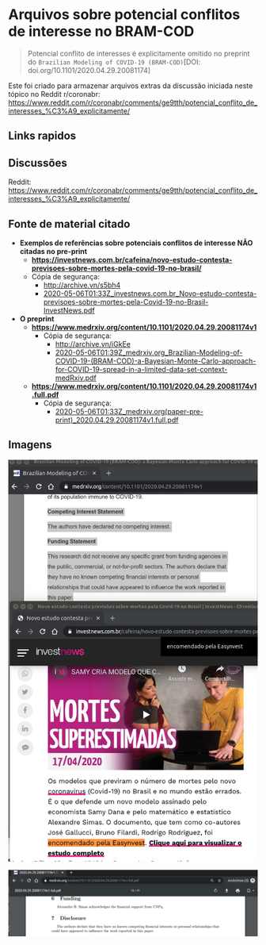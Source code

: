 # Arquivos sobre potencial conflitos de interesse no BRAM-COD
> Potencial conflito de interesses é explicitamente omitido no preprint do `Brazilian Modeling of COVID-19 (BRAM-COD)`[DOI: doi.org/10.1101/2020.04.29.20081174]

Este foi criado para armazenar arquivos extras da discussão iniciada neste
tópico no Reddit r/coronabr: <https://www.reddit.com/r/coronabr/comments/ge9tth/potencial_conflito_de_interesses_%C3%A9_explicitamente/>

## Links rapidos

## Discussões
Reddit: <https://www.reddit.com/r/coronabr/comments/ge9tth/potencial_conflito_de_interesses_%C3%A9_explicitamente/>

## Fonte de material citado

- **Exemplos de referências sobre potenciais conflitos de interesse NÃO citadas no pre-print**
  - **<https://investnews.com.br/cafeina/novo-estudo-contesta-previsoes-sobre-mortes-pela-covid-19-no-brasil/>**
  - Cópia de segurança:
    - <http://archive.vn/s5bh4>
    - [2020-05-06T01:33Z_investnews.com.br_Novo-estudo-contesta-previsoes-sobre-mortes-pela-Covid-19-no-Brasil-InvestNews.pdf](2020-05-06T01:33Z_investnews.com.br_Novo-estudo-contesta-previsoes-sobre-mortes-pela-Covid-19-no-Brasil-InvestNews.pdf)
- **O preprint**
  - **<https://www.medrxiv.org/content/10.1101/2020.04.29.20081174v1>**
    - Cópia de segurança:
      - <http://archive.vn/iGkEe> 
      - [2020-05-06T01:39Z_medrxiv.org_Brazilian-Modeling-of-COVID-19-(BRAM-COD)-a-Bayesian-Monte-Carlo-approach-for-COVID-19-spread-in-a-limited-data-set-context-medRxiv.pdf](2020-05-06T01:39Z_medrxiv.org_Brazilian-Modeling-of-COVID-19-(BRAM-COD)-a-Bayesian-Monte-Carlo-approach-for-COVID-19-spread-in-a-limited-data-set-context-medRxiv.pdf)
  - **<https://www.medrxiv.org/content/10.1101/2020.04.29.20081174v1.full.pdf>**
    - Cópia de segurança:
      - [2020-05-06T01:33Z_medrxiv.org(paper-pre-print)_2020.04.29.20081174v1.full.pdf](2020-05-06T01:33Z_medrxiv.org(paper-pre-print)_2020.04.29.20081174v1.full.pdf)

## Imagens

![2020-05-06T00:29Z_medrxiv.org+investnews.com.br.png](2020-05-06T00:29Z_medrxiv.org+investnews.com.br.png)

![2020-05-06T01:10Z_medrxiv.org_10.1101--2020.04.29.20081174v1.full.pdf--funding.png](2020-05-06T01:10Z_medrxiv.org_10.1101--2020.04.29.20081174v1.full.pdf--funding.png)
